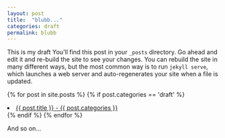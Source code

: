 ```yaml
---
layout: post
title:  "blubb..."
categories: draft
permalink: blubb
---
```

This is my draft
You’ll find this post in your `_posts` directory. Go ahead and edit it and re-build the site to see your changes. You can rebuild the site in many different ways, but the most common way is to run `jekyll serve`, which launches a web server and auto-regenerates your site when a file is updated.

{% for post in site.posts %}
{% if post.categories == 'draft' %}
<li>
  <a href="{{ post.url }}">{{ post.title }} - {{ post.categories }}</a>
</li>
{% endif %}
{% endfor %}

And so on...
